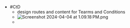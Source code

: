 - #CtD
	- design routes and content for Tearms and Conditions
	- ![Screenshot 2024-04-04 at 1.09.18 PM.png](../assets/Screenshot_2024-04-04_at_1.09.18 PM_1712250675392_0.png)
	-